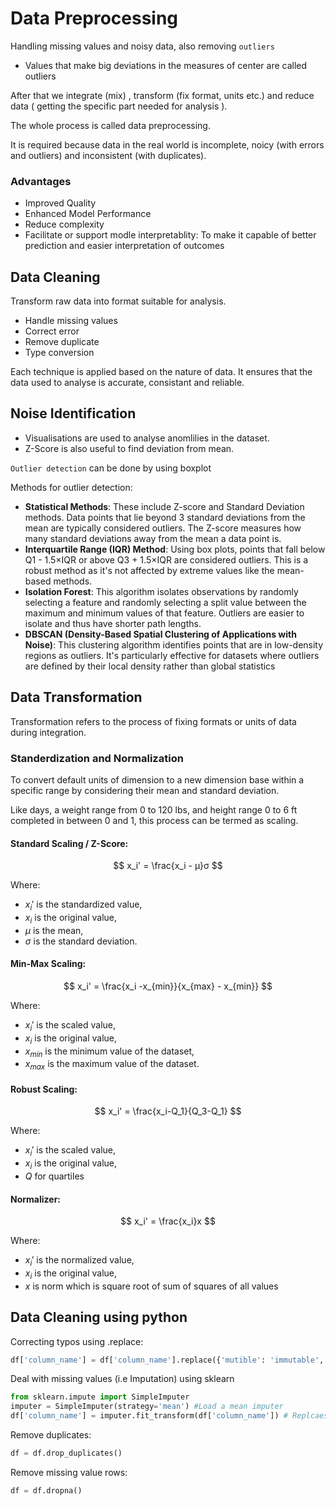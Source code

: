 # Data Preprocessing
Handling missing values and noisy data, also removing ```outliers```

* Values that make big deviations in the measures of center are called outliers

After that we integrate (mix) , transform (fix format, units etc.) and reduce data ( getting the specific part needed for analysis ).

The whole process is called data preprocessing.

It is required because data in the real world is incomplete, noicy (with errors and outliers) and inconsistent (with duplicates).

### Advantages
* Improved Quality
* Enhanced Model Performance
* Reduce complexity
* Facilitate or support modle interpretablity: To make it capable of better prediction and easier interpretation of outcomes

## Data Cleaning

Transform raw data into format suitable for analysis.

* Handle missing values
* Correct error
* Remove duplicate
* Type conversion

Each technique is applied based on the nature of data.
It ensures that the data used to analyse is accurate, consistant and reliable.

## Noise Identification

* Visualisations are used to analyse anomlilies in the dataset.
* Z-Score is also useful to find deviation from mean.

```Outlier detection``` can be done by using boxplot

Methods for outlier detection:
* **Statistical Methods**: These include Z-score and Standard Deviation methods. Data points that lie beyond 3 standard deviations from the mean are typically considered outliers. The Z-score measures how many standard deviations away from the mean a data point is.
* **Interquartile Range (IQR) Method**: Using box plots, points that fall below Q1 - 1.5×IQR or above Q3 + 1.5×IQR are considered outliers. This is a robust method as it's not affected by extreme values like the mean-based methods.
* **Isolation Forest**: This algorithm isolates observations by randomly selecting a feature and randomly selecting a split value between the maximum and minimum values of that feature. Outliers are easier to isolate and thus have shorter path lengths.
* **DBSCAN (Density-Based Spatial Clustering of Applications with Noise)**: This clustering algorithm identifies points that are in low-density regions as outliers. It's particularly effective for datasets where outliers are defined by their local density rather than global statistics

## Data Transformation

Transformation refers to the process of fixing formats or units of data during integration.

### Standerdization and Normalization


To convert default units of dimension to a new dimension base within a specific range by considering their mean and standard deviation.

Like days, a weight range from 0 to 120 lbs, and height range 0 to 6 ft completed in between 0 and 1, this process can be termed as scaling.


#### Standard Scaling / Z-Score:

$$ x_i' = \frac{x_i - μ}σ  $$

Where:
- $x_i'$ is the standardized value,
- $x_i$ is the original value,
- $μ$ is the mean,
- $σ$ is the standard deviation.


#### Min-Max Scaling:


$$ x_i' = \frac{x_i -x_{min}}{x_{max} - x_{min}} $$


Where:
- $x_i'$ is the scaled value,
- $x_i$ is the original value,
- $x_{min}$ is the minimum value of the dataset,
- $x_{max}$ is the maximum value of the dataset.

#### Robust Scaling:


 $$ x_i' = \frac{x_i-Q_1}{Q_3-Q_1} $$


Where:


- $x_i'$ is the scaled value,
- $x_i$ is the original value,
- $Q$ for quartiles


#### Normalizer:


$$ x_i' = \frac{x_i}x $$


Where:
- $x_i'$ is the normalized value,
- $x_i$ is the original value,
- $x$ is norm which is square root of sum of squares of all values


## Data Cleaning using python

Correcting typos using .replace:
```python
df['column_name'] = df['column_name'].replace({'mutible': 'immutable', 'erro': 'error'})
```

Deal with missing values (i.e Imputation) using sklearn

```python
from sklearn.impute import SimpleImputer
imputer = SimpleImputer(strategy='mean') #Load a mean imputer
df['column_name'] = imputer.fit_transform(df['column_name']) # Replcaes missing values with mean
```

Remove duplicates:
```python
df = df.drop_duplicates()
```
Remove missing value rows:

```python
df = df.dropna()
```

